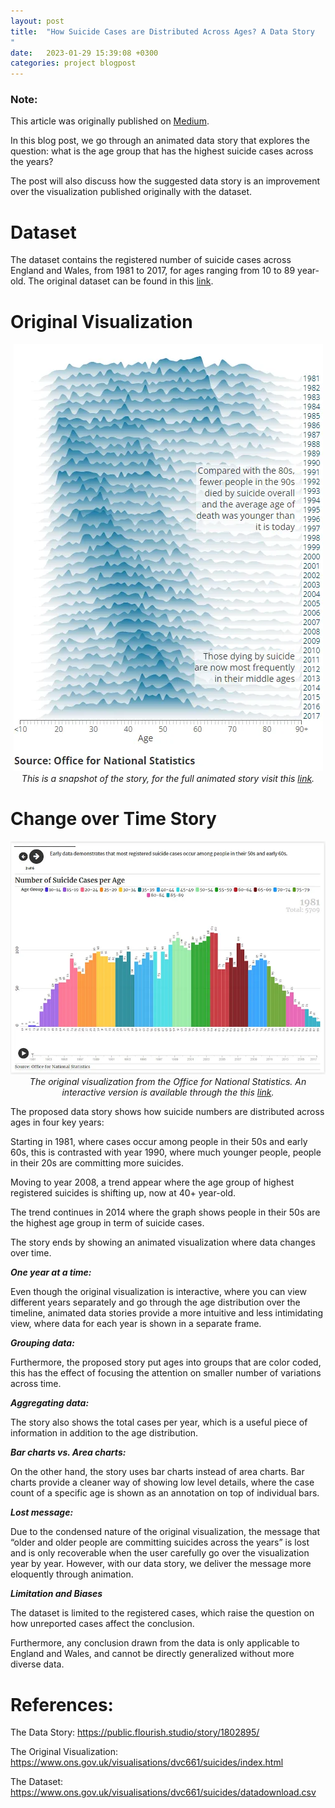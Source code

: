 ```yaml
---
layout: post
title:  "How Suicide Cases are Distributed Across Ages? A Data Story
"
date:   2023-01-29 15:39:08 +0300
categories: project blogpost
---
```

### Note:
This article was originally published on [Medium](https://medium.com/@mustafa.a.alturki/how-suicide-cases-are-distributed-across-ages-1f6f5167e7c1).


In this blog post, we go through an animated data story that explores the question: what is the age group that has the highest suicide cases across the years?

The post will also discuss how the suggested data story is an improvement over the visualization published originally with the dataset.

# Dataset
The dataset contains the registered number of suicide cases across England and Wales, from 1981 to 2017, for ages ranging from 10 to 89 year-old. The original dataset can be found in this [link](https://www.ons.gov.uk/visualisations/dvc661/suicides/datadownload.csv).
# Original Visualization

<p align="center">
  <img alt="img-name" src="assets/imgs/Medium1.webp">
  <br>
    <em>This is a snapshot of the story, for the full animated story visit this <a href="https://www.ons.gov.uk/visualisations/dvc661/suicides/index.html">link</a>.</em>
</p>

# Change over Time Story
<p align="center">
  <img alt="img-name" src="assets/imgs/Medium2.webp">
  <br>
    <em>The original visualization from the Office for National Statistics. An interactive version is available through the this <a href="https://public.flourish.studio/story/1802895/">link</a>.</em>
</p>

The proposed data story shows how suicide numbers are distributed across ages in four key years:

Starting in 1981, where cases occur among people in their 50s and early 60s, this is contrasted with year 1990, where much younger people, people in their 20s are committing more suicides.

Moving to year 2008, a trend appear where the age group of highest registered suicides is shifting up, now at 40+ year-old.

The trend continues in 2014 where the graph shows people in their 50s are the highest age group in term of suicide cases.

The story ends by showing an animated visualization where data changes over time.

***One year at a time:***

Even though the original visualization is interactive, where you can view different years separately and go through the age distribution over the timeline, animated data stories provide a more intuitive and less intimidating view, where data for each year is shown in a separate frame.

***Grouping data:***

Furthermore, the proposed story put ages into groups that are color coded, this has the effect of focusing the attention on smaller number of variations across time.

***Aggregating data:***

The story also shows the total cases per year, which is a useful piece of information in addition to the age distribution.

***Bar charts vs. Area charts:***

On the other hand, the story uses bar charts instead of area charts. Bar charts provide a cleaner way of showing low level details, where the case count of a specific age is shown as an annotation on top of individual bars.

***Lost message:***

Due to the condensed nature of the original visualization, the message that “older and older people are committing suicides across the years” is lost and is only recoverable when the user carefully go over the visualization year by year. However, with our data story, we deliver the message more eloquently through animation.

***Limitation and Biases***

The dataset is limited to the registered cases, which raise the question on how unreported cases affect the conclusion.

Furthermore, any conclusion drawn from the data is only applicable to England and Wales, and cannot be directly generalized without more diverse data.

# References:
The Data Story: https://public.flourish.studio/story/1802895/

The Original Visualization: https://www.ons.gov.uk/visualisations/dvc661/suicides/index.html

The Dataset: https://www.ons.gov.uk/visualisations/dvc661/suicides/datadownload.csv
